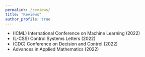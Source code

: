 ```yaml
---
permalink: /reviews/
title: "Reviews"
author_profile: true
---
```


+ (ICML) International Conference on Machine Learning (2022)
+ (L-CSS) Control Systems Letters (2022)
+ (CDC) Conference on Decision and Control (2022)
+ Advances in Applied Mathematics (2022)
